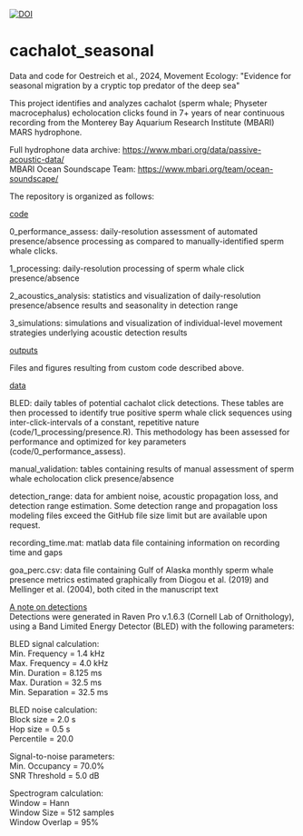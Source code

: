 [![DOI](https://zenodo.org/badge/612036389.svg)](https://zenodo.org/badge/latestdoi/612036389)


# cachalot_seasonal

Data and code for Oestreich et al., 2024, Movement Ecology: "Evidence for seasonal migration by a cryptic top predator of the deep sea"

This project identifies and analyzes cachalot (sperm whale; Physeter macrocephalus) echolocation clicks found in 7+ years of near continuous recording from the Monterey Bay Aquarium Research Institute (MBARI) MARS hydrophone.

Full hydrophone data archive: https://www.mbari.org/data/passive-acoustic-data/  
MBARI Ocean Soundscape Team: https://www.mbari.org/team/ocean-soundscape/

The repository is organized as follows:

<ins>code</ins>

0_performance_assess: daily-resolution assessment of automated presence/absence processing as compared to manually-identified sperm whale clicks.

1_processing: daily-resolution processing of sperm whale click presence/absence

2_acoustics_analysis: statistics and visualization of daily-resolution presence/absence results and seasonality in detection range

3_simulations: simulations and visualization of individual-level movement strategies underlying acoustic detection results


<ins>outputs</ins>

Files and figures resulting from custom code described above.


<ins>data</ins>

BLED: daily tables of potential cachalot click detections. These tables are then processed to identify true positive sperm whale click sequences using inter-click-intervals of a constant, repetitive nature (code/1_processing/presence.R). This methodology has been assessed for performance and optimized for key parameters (code/0_performance_assess). 

manual_validation: tables containing results of manual assessment of sperm whale echolocation click presence/absence

detection_range: data for ambient noise, acoustic propagation loss, and detection range estimation. Some detection range and propagation loss modeling files exceed the GitHub file size limit but are available upon request.

recording_time.mat: matlab data file containing information on recording time and gaps

goa_perc.csv: data file containing Gulf of Alaska monthly sperm whale presence metrics estimated graphically from Diogou et al. (2019) and Mellinger et al. (2004), both cited in the manuscript text


<ins>A note on detections</ins>  
Detections were generated in Raven Pro v.1.6.3 (Cornell Lab of Ornithology), using a Band Limited Energy Detector (BLED) with the following parameters:

BLED signal calculation:  
Min. Frequency = 1.4 kHz  
Max. Frequency = 4.0 kHz  
Min. Duration = 8.125 ms  
Max. Duration = 32.5 ms  
Min. Separation = 32.5 ms  

BLED noise calculation:  
Block size = 2.0 s  
Hop size = 0.5 s  
Percentile = 20.0  

Signal-to-noise parameters:  
Min. Occupancy = 70.0%  
SNR Threshold = 5.0 dB  

Spectrogram calculation:  
Window = Hann  
Window Size = 512 samples  
Window Overlap = 95%  
